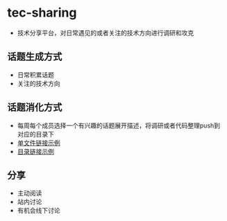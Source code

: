 # tec-sharing
* 技术分享平台，对日常遇见的或者关注的技术方向进行调研和攻克

## 话题生成方式
* 日常积累话题
* 关注的技术方向

## 话题消化方式
* 每周每个成员选择一个有兴趣的话题展开描述，将调研或者代码整理push到对应的目录下
* [单文件链接示例](mklink.testing.md)
* [目录链接示例](./testing/Readme.md)

## 分享
* 主动阅读
* 站内讨论
* 有机会线下讨论
